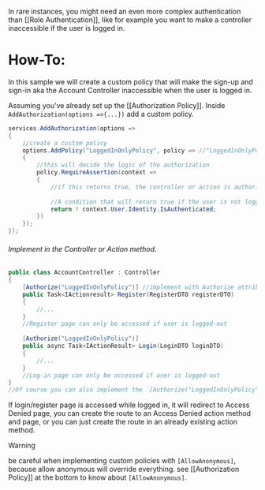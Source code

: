 In rare instances, you might need an even more complex authentication than [[Role Authentication]], like for example you want to make a controller inaccessible if the user is logged in.
# How-To:

In this sample we will create a custom policy that will make the sign-up and sign-in aka the Account Controller inaccessible when the user is logged in. 

Assuming you've already set up the [[Authorization Policy]]. Inside `AddAuthorization(options =>{...})` add a custom policy.
```c#
services.AddAuthorization(options =>
{
	//create a custom policy
	options.AddPolicy("LoggedInOnlyPolicy", policy => //"LoggedInOnlyPolicy" is just a sample name for the policy
	{
		//this will decide the logic of the authorization
		policy.RequireAssertion(context =>  
		{ 
			//if this returns true, the controller or action is authorized, if false, then not authorized.
			
			//A condition that will return true if the user is not logged in.
			return ! context.User.Identity.IsAuthenticated;
		})
	});
});
```
###### Implement in the Controller or Action method.
```c#
public class AccountController : Controller 
{
	[Authorize("LoggedInOnlyPolicy")] //implement with Authorize attribute
	public Task<IActionresult> Register(RegisterDTO registerDTO)
	{
		//...
	}
	//Register page can only be accessed if user is logged-out
	
	[Authorize("LoggedInOnlyPolicy")]
	public async Task<IActionResult> Login(LoginDTO loginDTO)
	{
		//...
	}
	//Log-in page can only be accessed if user is logged-out
}
//Of course you can also implement the `[Authorize("LoggedInOnlyPolicy")]` on the whole controller itself.
```
If login/register page is accessed while logged in, it will redirect to Access Denied page, you can create the route to an Access Denied action method and page, or you can just create the route in an already existing action method.

>[!warning]
> be careful when implementing custom policies with `[AllowAnonymous]`, because allow anonymous will override everything. see [[Authorization Policy]] at the bottom to know about `[AllowAnonymous]`.
